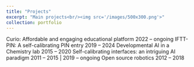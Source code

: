 ```yaml
---
title: "Projects"
excerpt: "Main projects<br/><img src='/images/500x300.png'>"
collection: portfolio
---
```

Curio: Affordable and engaging educational platform  2022 – ongoing
IFTT-PIN: A self-calibrating PIN entry 2019 – 2024
Developmental AI in a Chemistry lab 2015 – 2020
Self-calibrating interfaces: an intriguing AI paradigm 2011 – 2015 | 2019 – ongoing
Open source robotics 2012 – 2018
